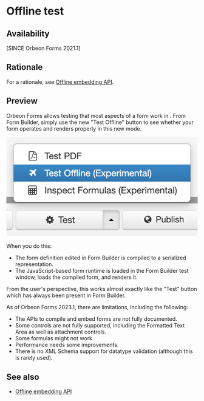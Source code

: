 # Offline test

## Availability

[SINCE Orbeon Forms 2021.1]

## Rationale

For a rationale, see [Offline embedding API](/form-runner/api/other/offline-embedding-api.md).

## Preview

Orbeon Forms allows testing that most aspects of a form work in . From Form Builder, simply use the new "Test Offline" button to see whether your form operates and renders properly in this new mode.

![The "Test Offline" button](/form-builder/images/test-offline-button.png)

When you do this:

- The form definition edited in Form Builder is compiled to a serialized representation.
- The JavaScript-based form runtime is loaded in the Form Builder test window, loads the compiled form, and renders it. 

From the user's perspective, this works almost exactly like the "Test" button which has always been present in Form Builder.

As of Orbeon Forms 2023.1, there are limitations, including the following:
 
- The APIs to compile and embed forms are not fully documented.
- Some controls are not fully supported, including the Formatted Text Area as well as attachment controls.
- Some formulas might not work.
- Performance needs some improvements.
- There is no XML Schema support for datatype validation (although this is rarely used).

## See also

- [Offline embedding API](/form-runner/api/other/offline-embedding-api.md)